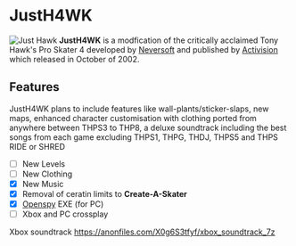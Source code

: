 # JustH4WK
![Just Hawk](https://user-images.githubusercontent.com/108467161/176726312-0b322943-c569-4daf-b13d-bfe93d254765.png)
**JustH4WK** is a modfication of the critically acclaimed Tony Hawk's Pro Skater 4 developed by <a href="https://en.wikipedia.org/wiki/Neversoft" target="_blank">Neversoft</a> and published by <a href="https://en.wikipedia.org/wiki/Activision" target="_blank">Activision</a> which released in October of 2002.


## Features
JustH4WK plans to include features like wall-plants/sticker-slaps, new maps, enhanced character customisation with clothing ported from anywhere between THPS3 to THP8, a deluxe soundtrack including the best songs from each game excluding THPS1, THPG, THDJ, THPS5 and THPS RIDE or SHRED


- [ ] New Levels
- [ ] New Clothing
- [x] New Music
- [x] Removal of ceratin limits to **Create-A-Skater**
- [x] <a href="http://beta.openspy.net/en/" target="_blank">Openspy</a> EXE (for PC)
- [ ] Xbox and PC crossplay

Xbox soundtrack https://anonfiles.com/X0g6S3tfyf/xbox_soundtrack_7z

